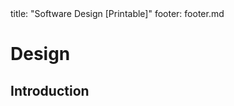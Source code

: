 <frontmatter>
title: "Software Design [Printable]"
footer: footer.md
</frontmatter>

<include src="navbar.md" boilerplate />

<link rel="stylesheet" href="{{baseUrl}}/css/textbook.css">

<div class="website-content">

<div id="main">

# Design

## Introduction

<include src="../design/introduction/what/unit-inParent-asFlat-print.md" boilerplate />



</div>

</div>
